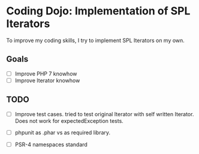 # Coding Dojo: Implementation of SPL Iterators

To improve my coding skills, I try to implement SPL Iterators on my own.

## Goals
- [ ] Improve PHP 7 knowhow
- [ ] Improve Iterator knowhow

## TODO

- [ ] Improve test cases. tried to test original Iterator with self written Iterator. Does not work for expectedException tests.
- [ ] phpunit as .phar vs as required library.
- [ ] PSR-4 namespaces standard


